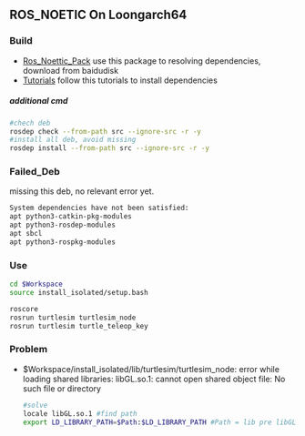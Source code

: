 ## ROS_NOETIC On Loongarch64

### Build

- [Ros_Noettic_Pack](https://pan.baidu.com/s/1OfzvzP9g1kPFlcXdLGFR5A?pwd=igb6)  use this package to resolving dependencies, download from baidudisk
- [Tutorials](https://wiki.ros.org/Installation/Source) follow this tutorials to install dependencies

##### additional cmd

```bash
#chech deb
rosdep check --from-path src --ignore-src -r -y
#install all deb, avoid missing
rosdep install --from-path src --ignore-src -r -y
```



### Failed_Deb

missing this deb, no relevant error yet.

```bash
System dependencies have not been satisfied:
apt	python3-catkin-pkg-modules
apt	python3-rosdep-modules
apt	sbcl
apt	python3-rospkg-modules
```



### Use

```bash
cd $Workspace
source install_isolated/setup.bash

roscore
rosrun turtlesim turtlesim_node
rosrun turtlesim turtle_teleop_key
```



### Problem

- $Workspace/install_isolated/lib/turtlesim/turtlesim_node: error while loading shared libraries: libGL.so.1: cannot open shared object file: No such file or directory

  ```bash
  #solve
  locale libGL.so.1 #find path
  export LD_LIBRARY_PATH=$Path:$LD_LIBRARY_PATH #Path = lib pre libGL.so.1
  ```

  
